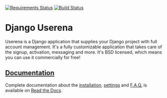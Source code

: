 [![Requirements Status](https://requires.io/github/luzfcb/django-userena/requirements.png?branch=master)](https://requires.io/github/luzfcb/django-userena/requirements/?branch=master)
[![Build Status](https://travis-ci.org/luzfcb/django-userena.png?branch=master)](https://travis-ci.org/luzfcb/django-userena)

# Django Userena

Userena is a Django application that supplies your Django project with full
account management. It's a fully customizable application that takes care of
the signup, activation, messaging and more. It's BSD licensed, which means you
can use it commercially for free!

## [Documentation](http://docs.django-userena.org/en/latest/index.html)

Complete documentation about the
[installation](http://docs.django-userena.org/en/latest/installation.html),
[settings](http://docs.django-userena.org/en/latest/settings.html) and
[F.A.Q.](http://docs.django-userena.org/en/latest/faq.html) is available on
[Read the Docs](http://docs.django-userena.org/en/latest/index.html).
